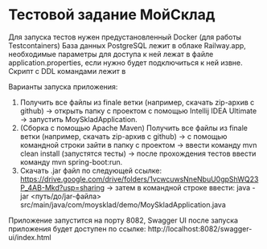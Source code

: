 # Тестовой задание МойСклад

Для запуска тестов нужен предустановленный Docker (для работы Testcontainers)
База данных PostgreSQL лежит в облаке Railway.app, необходимые параметры для доступа к ней лежат в файле application.properties, если нужно будет подключиться к ней извне. Скрипт с DDL командами лежит в 

Варианты запуска приложения:

1. Получить все файлы из finale ветки (например, скачать zip-архив с github) -> открыть папку с проектом с помощью Intellij IDEA Ultimate -> запустить MoySkladApplication. 
2. (Сборка с помощью Apache Maven) Получить все файлы из finale ветки (например, скачать zip-архив с github) -> с помощью командной строки зайти в папку с проектом -> ввести команду mvn clean install (запустятся тесты) -> после прохождения тестов ввести команду mvn spring-boot:run. 
3. Скачать .jar файл по следующей ссылке: https://drive.google.com/drive/folders/1vcwcuwsNneNbuU0gpShWQ23P_4AB-Mkd?usp=sharing -> затем в командной строке ввести: java -jar <путь/до/jar-файла> src/main/java/com/moysklad/demo/MoySkladApplication.java

Приложение запустится на порту 8082, Swagger UI после запуска приложения будет доступен по ссылке: http://localhost:8082/swagger-ui/index.html


